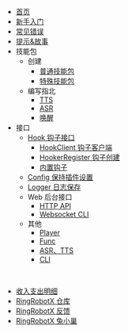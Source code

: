 * [首页](/ "首页 - RingRobotX 灵音")
* [新手入门](%E6%96%B0%E6%89%8B%E5%85%A5%E9%97%A8.md "新手入门 - RingRobotX 灵音")
* [常见错误](%E5%B8%B8%E8%A7%81%E9%94%99%E8%AF%AF.md "常见错误 - RingRobotX 灵音")
* [提示&故事](%E6%8F%90%E7%A4%BA%26%E6%95%85%E4%BA%8B.md "提示&故事 - RingRobotX 灵音")
* 技能包
  * 创建
    * [普通技能包](技能包/创建/普通技能包.md "普通技能包 - RingRobotX 灵音")
    * [特殊技能包](技能包/创建/特殊技能包.md "特殊技能包 - RingRobotX 灵音")
  * 编写指北
    * [TTS](技能包/编写指北/TTS.md "首页 - RingRobotX 灵音")
    * [ASR](技能包/编写指北/ASR.md "ASR - RingRobotX 灵音")
    * [唤醒](技能包/编写指北/唤醒.md "唤醒 - RingRobotX 灵音")
* 接口
  * [Hook 钩子接口](接口/Hook%20钩子接口/ "Hook 钩子接口 - RingRobotX 灵音")
    * [HookClient 钩子客户端](接口/Hook%20钩子接口/HookClient%20钩子客户端.md "HookClient 钩子客户端 - RingRobotX 灵音")
    * [HookerRegister 钩子创建](接口/Hook%20钩子接口/HookerRegister%20钩子创建.md "HookerRegister 钩子创建 - RingRobotX 灵音")
    * [内置钩子](接口/Hook%20钩子接口/内置钩子.md "内置钩子 - RingRobotX 灵音")
  * [Config 保持插件设置](接口/Config%20保持插件设置/ "Config 保持插件设置 - RingRobotX 灵音")
  * [Logger 日志保存](接口/Logger%20日志保存/ "Logger 日志保存 - RingRobotX 灵音")
  * Web 后台接口
    * [HTTP API](接口/Web%20后台接口/HTTP%20API.md "HTTP API - RingRobotX 灵音")
    * [Websocket CLI](接口/Web%20后台接口/Websocket%20CLI.md "Websocket CLI - RingRobotX 灵音")
  * 其他
    * [Player](接口/其它/Player.md "Player - RingRobotX 灵音")
    * [Func](接口/其它/Func.md "Func - RingRobotX 灵音")
    * [ASR、TTS](接口/其它/ASR、TTS.md "ASR、TTS - RingRobotX 灵音")
    * [CLI](接口/其它/CLI.md "CLI - RingRobotX 灵音")


<br>

* [收入支出明细](收入支出明细.md "收入支出明细 - RingRobotX 灵音")
* [RingRobotX 仓库](https://gitee.com/lkteam/ring-robot-x/)
* [RingRobotX 反馈](https://gitee.com/lkteam/ring-robot-x/issues)
* [RingRobotX 兔小巢](https://support.qq.com/product/420726)